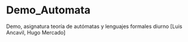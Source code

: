 # Demo_Automata
Demo, asignatura teoría de autómatas y lenguajes formales diurno [Luis Ancavil, Hugo Mercado]
